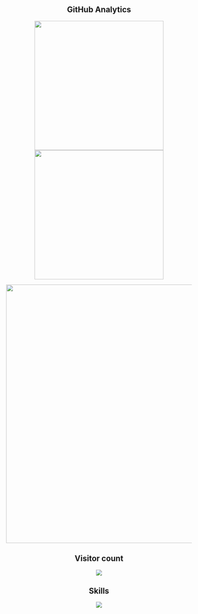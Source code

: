 

<h2 align="center">GitHub Analytics </h2>

<p align="center">
  <img src="http://github-profile-summary-cards.vercel.app/api/cards/stats?username=muirenn&theme=github_dark" width="350" />  
  <img src="http://github-profile-summary-cards.vercel.app/api/cards/repos-per-language?username=muirenn&theme=github_dark" width="350" />
</p>
<p align="center">
    <img src="http://github-profile-summary-cards.vercel.app/api/cards/profile-details?username=muirenn&theme=github_dark" width="700" />
</p>

<h2 align="center">Visitor count </h2>
 <p align="center">
  <img src="https://profile-counter.glitch.me/muirenn/count.svg?style=for-the-badge&color=79D2E6" />
</p>

<h2 align="center">Skills </h2>
<p align="center">
   <img src="https://simpleskill.icons.workers.dev/svg?i=c,cplusplus,delphi,javascript,typescript,react,css,mobx,git,spring,hibernate" /> 
</p>


